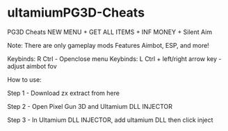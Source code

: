 # ultamiumPG3D-Cheats
PG3D Cheats NEW MENU + GET ALL ITEMS + INF MONEY + Silent Aim


Note:
There are only gameplay mods
Features Aimbot, ESP, and more!

Keybinds: R Ctrl - Openclose menu
Keybinds: L Ctrl + left/right arrow key - adjust aimbot fov

How to use:

Step 1 - Download zx extract from here

Step 2 - Open Pixel Gun 3D and Ultamium DLL INJECTOR 

Step 3 - In Ultamium DLL INJECTOR, add ultamium DLL then click inject




